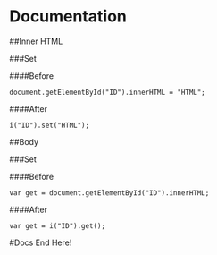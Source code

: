 # Documentation

##Inner HTML

###Set

####Before

```
document.getElementById("ID").innerHTML = "HTML";
```

####After

```
i("ID").set("HTML");
```

##Body

###Set

####Before

```
var get = document.getElementById("ID").innerHTML;
```

####After

```
var get = i("ID").get();
```

#Docs End Here!
